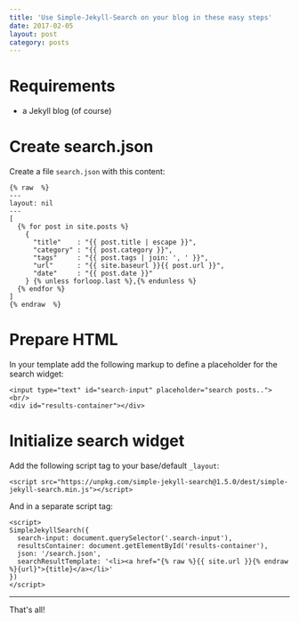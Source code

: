 ```yaml
---
title: 'Use Simple-Jekyll-Search on your blog in these easy steps'
date: 2017-02-05
layout: post
category: posts
---
```


# Requirements

- a Jekyll blog (of course)

# Create search.json

Create a file `search.json` with this content:

```
{% raw  %}
---
layout: nil
---
[
  {% for post in site.posts %}
    {
      "title"    : "{{ post.title | escape }}",
      "category" : "{{ post.category }}",
      "tags"     : "{{ post.tags | join: ', ' }}",
      "url"      : "{{ site.baseurl }}{{ post.url }}",
      "date"     : "{{ post.date }}"
    } {% unless forloop.last %},{% endunless %}
  {% endfor %}
]
{% endraw  %}
```

# Prepare HTML

In your template add the following markup to define a placeholder for the search widget:

```
<input type="text" id="search-input" placeholder="search posts..">
<br/>
<div id="results-container"></div>
```

# Initialize search widget

Add the following script tag to your base/default `_layout`:

```
<script src="https://unpkg.com/simple-jekyll-search@1.5.0/dest/simple-jekyll-search.min.js"></script>
```

And in a separate script tag:

```
<script>
SimpleJekyllSearch({
  search-input: document.querySelector('.search-input'),
  resultsContainer: document.getElementById('results-container'),
  json: '/search.json',
  searchResultTemplate: '<li><a href="{% raw %}{{ site.url }}{% endraw %}{url}">{title}</a></li>'
})
</script>
```

---

That's all!
